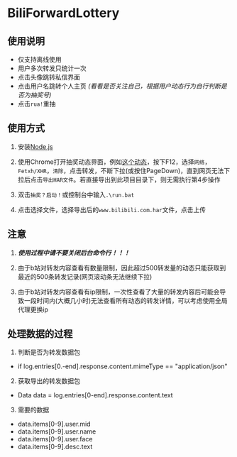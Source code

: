 # BiliForwardLottery

## 使用说明
- 仅支持离线使用
- 用户多次转发只统计一次
- 点击头像跳转私信界面
- 点击用户名跳转个人主页 *(看看是否关注自己，根据用户动态行为自行判断是否为抽奖号)*
- 点击`rua!`重抽

## 使用方式
1. 安装<a href="https://nodejs.org" target="_blank">Node.js</a>

2. 使用Chrome打开抽奖动态界面，例如<a href="https://www.bilibili.com/opus/807738213110120470" target="_blank">这个动态</a>，按下F12，选择`网络`，`Fetxh/XHR`，`清除`，点击转发，不断下拉(或按住PageDown)，直到网页无法下拉后点击`导出HAR文件`。若直接导出到此项目目录下，则无需执行第4步操作

3. 双击`抽奖？启动！`或控制台中输入`.\run.bat`

4. 点击选择文件，选择导出后的`www.bilibili.com.har`文件，点击上传

## 注意
1. ***使用过程中请不要关闭后台命令行！！！***

2. 由于b站对转发内容查看有数量限制，因此超过500转发量的动态只能获取到最近的500条转发记录(网页滚动条无法继续下拉)

3. 由于b站对转发内容查看有ip限制，一次性查看了大量的转发内容后可能会导致一段时间内(大概几小时)无法查看所有动态的转发详情，可以考虑使用全局代理更换ip

## 处理数据的过程
1. 判断是否为转发数据包
- if log.entries[0.-end].response.content.mimeType == "application/json"

2. 获取导出的转发数据包
- Data data = log.entries[0-end].response.content.text

3. 需要的数据
- data.items[0-9].user.mid
- data.items[0-9].user.name
- data.items[0-9].user.face
- data.items[0-9].desc.text
